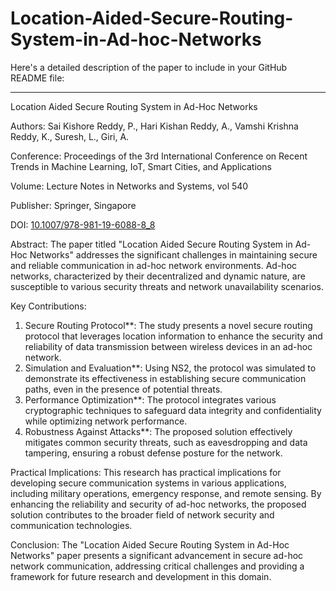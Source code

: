 # Location-Aided-Secure-Routing-System-in-Ad-hoc-Networks
Here's a detailed description of the paper to include in your GitHub README file:

---

Location Aided Secure Routing System in Ad-Hoc Networks

Authors:
Sai Kishore Reddy, P., Hari Kishan Reddy, A., Vamshi Krishna Reddy, K., Suresh, L., Giri, A.

Conference:
Proceedings of the 3rd International Conference on Recent Trends in Machine Learning, IoT, Smart Cities, and Applications

Volume:
Lecture Notes in Networks and Systems, vol 540

Publisher:
Springer, Singapore

DOI:
[10.1007/978-981-19-6088-8_8](https://link.springer.com/chapter/10.1007/978-981-19-6088-8_8)

Abstract:
The paper titled "Location Aided Secure Routing System in Ad-Hoc Networks" addresses the significant challenges in maintaining secure and reliable communication in ad-hoc network environments. Ad-hoc networks, characterized by their decentralized and dynamic nature, are susceptible to various security threats and network unavailability scenarios.

Key Contributions:
1. Secure Routing Protocol**: The study presents a novel secure routing protocol that leverages location information to enhance the security and reliability of data transmission between wireless devices in an ad-hoc network.
2. Simulation and Evaluation**: Using NS2, the protocol was simulated to demonstrate its effectiveness in establishing secure communication paths, even in the presence of potential threats.
3. Performance Optimization**: The protocol integrates various cryptographic techniques to safeguard data integrity and confidentiality while optimizing network performance.
4. Robustness Against Attacks**: The proposed solution effectively mitigates common security threats, such as eavesdropping and data tampering, ensuring a robust defense posture for the network.

Practical Implications:
This research has practical implications for developing secure communication systems in various applications, including military operations, emergency response, and remote sensing. By enhancing the reliability and security of ad-hoc networks, the proposed solution contributes to the broader field of network security and communication technologies.

Conclusion:
The "Location Aided Secure Routing System in Ad-Hoc Networks" paper presents a significant advancement in secure ad-hoc network communication, addressing critical challenges and providing a framework for future research and development in this domain.

